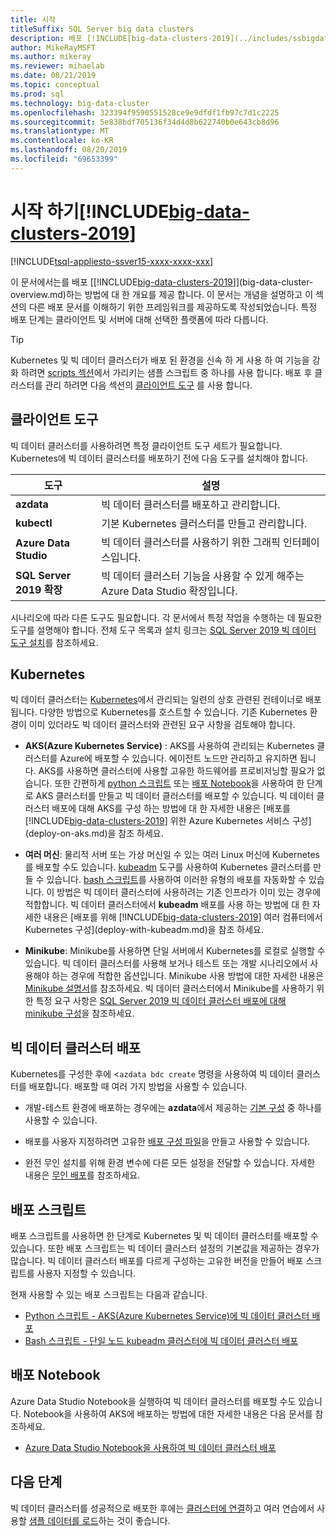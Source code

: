 ```yaml
---
title: 시작
titleSuffix: SQL Server big data clusters
description: 배포 [!INCLUDE[big-data-clusters-2019](../includes/ssbigdataclusters-ver15.md)] (미리 보기)에 대 한 단계 및 리소스를 알아봅니다.
author: MikeRayMSFT
ms.author: mikeray
ms.reviewer: mihaelab
ms.date: 08/21/2019
ms.topic: conceptual
ms.prod: sql
ms.technology: big-data-cluster
ms.openlocfilehash: 323394f9590551528ce9e9dfdf1fb97c7d1c2225
ms.sourcegitcommit: 5e838bdf705136f34d4d8b622740b0e643cb8d96
ms.translationtype: MT
ms.contentlocale: ko-KR
ms.lasthandoff: 08/20/2019
ms.locfileid: "69653399"
---
```

# <a name="get-started-with-includebig-data-clusters-2019includesssbigdataclusters-ss-novermd"></a>시작 하기[!INCLUDE[big-data-clusters-2019](../includes/ssbigdataclusters-ss-nover.md)]

[!INCLUDE[tsql-appliesto-ssver15-xxxx-xxxx-xxx](../includes/tsql-appliesto-ssver15-xxxx-xxxx-xxx.md)]

이 문서에서는를 배포 [[!INCLUDE[big-data-clusters-2019](../includes/ssbigdataclusters-ver15.md)]](big-data-cluster-overview.md)하는 방법에 대 한 개요를 제공 합니다. 이 문서는 개념을 설명하고 이 섹션의 다른 배포 문서를 이해하기 위한 프레임워크를 제공하도록 작성되었습니다. 특정 배포 단계는 클라이언트 및 서버에 대해 선택한 플랫폼에 따라 다릅니다.

> [!TIP]
> Kubernetes 및 빅 데이터 클러스터가 배포 된 환경을 신속 하 게 사용 하 여 기능을 강화 하려면 [scripts 섹션](#scripts)에서 가리키는 샘플 스크립트 중 하나를 사용 합니다. 배포 후 클러스터를 관리 하려면 다음 섹션의 [클라이언트 도구](#tools) 를 사용 합니다.

## <a id="tools"></a> 클라이언트 도구

빅 데이터 클러스터를 사용하려면 특정 클라이언트 도구 세트가 필요합니다. Kubernetes에 빅 데이터 클러스터를 배포하기 전에 다음 도구를 설치해야 합니다.

| 도구 | 설명 |
|---|---|
| **azdata** | 빅 데이터 클러스터를 배포하고 관리합니다. |
| **kubectl** | 기본 Kubernetes 클러스터를 만들고 관리합니다. |
| **Azure Data Studio** | 빅 데이터 클러스터를 사용하기 위한 그래픽 인터페이스입니다. |
| **SQL Server 2019 확장** | 빅 데이터 클러스터 기능을 사용할 수 있게 해주는 Azure Data Studio 확장입니다. |

시나리오에 따라 다른 도구도 필요합니다. 각 문서에서 특정 작업을 수행하는 데 필요한 도구를 설명해야 합니다. 전체 도구 목록과 설치 링크는 [SQL Server 2019 빅 데이터 도구 설치](deploy-big-data-tools.md)를 참조하세요.

## <a name="kubernetes"></a>Kubernetes

빅 데이터 클러스터는 [Kubernetes](https://kubernetes.io/docs/home)에서 관리되는 일련의 상호 관련된 컨테이너로 배포됩니다. 다양한 방법으로 Kubernetes를 호스트할 수 있습니다. 기존 Kubernetes 환경이 이미 있더라도 빅 데이터 클러스터와 관련된 요구 사항을 검토해야 합니다.

- **AKS(Azure Kubernetes Service)** : AKS를 사용하여 관리되는 Kubernetes 클러스터를 Azure에 배포할 수 있습니다. 에이전트 노드만 관리하고 유지하면 됩니다. AKS를 사용하면 클러스터에 사용할 고유한 하드웨어를 프로비저닝할 필요가 없습니다. 또한 간편하게 [python 스크립트](quickstart-big-data-cluster-deploy.md) 또는 [배포 Notebook](deploy-notebooks.md)을 사용하여 한 단계로 AKS 클러스터를 만들고 빅 데이터 클러스터를 배포할 수 있습니다. 빅 데이터 클러스터 배포에 대해 AKS를 구성 하는 방법에 대 한 자세한 내용은 [배포를 [!INCLUDE[big-data-clusters-2019](../includes/ssbigdataclusters-ver15.md)] 위한 Azure Kubernetes 서비스 구성](deploy-on-aks.md)을 참조 하세요.

- **여러 머신**: 물리적 서버 또는 가상 머신일 수 있는 여러 Linux 머신에 Kubernetes를 배포할 수도 있습니다. [kubeadm](https://kubernetes.io/docs/setup/independent/create-cluster-kubeadm/) 도구를 사용하여 Kubernetes 클러스터를 만들 수 있습니다. [bash 스크립트](deployment-script-single-node-kubeadm.md)를 사용하여 이러한 유형의 배포를 자동화할 수 있습니다. 이 방법은 빅 데이터 클러스터에 사용하려는 기존 인프라가 이미 있는 경우에 적합합니다. 빅 데이터 클러스터에서 **kubeadm** 배포를 사용 하는 방법에 대 한 자세한 내용은 [배포를 위해 [!INCLUDE[big-data-clusters-2019](../includes/ssbigdataclusters-ver15.md)] 여러 컴퓨터에서 Kubernetes 구성](deploy-with-kubeadm.md)을 참조 하세요.

- **Minikube**: Minikube를 사용하면 단일 서버에서 Kubernetes를 로컬로 실행할 수 있습니다. 빅 데이터 클러스터를 사용해 보거나 테스트 또는 개발 시나리오에서 사용해야 하는 경우에 적합한 옵션입니다. Minikube 사용 방법에 대한 자세한 내용은 [Minikube 설명서](https://kubernetes.io/docs/setup/minikube/)를 참조하세요. 빅 데이터 클러스터에서 Minikube를 사용하기 위한 특정 요구 사항은 [SQL Server 2019 빅 데이터 클러스터 배포에 대해 minikube 구성](deploy-on-minikube.md)을 참조하세요.

## <a name="deploy-a-big-data-cluster"></a>빅 데이터 클러스터 배포

Kubernetes를 구성한 후에 <`azdata bdc create` 명령을 사용하여 빅 데이터 클러스터를 배포합니다. 배포할 때 여러 가지 방법을 사용할 수 있습니다.

- 개발-테스트 환경에 배포하는 경우에는 **azdata**에서 제공하는 [기본 구성](deployment-guidance.md#deploy) 중 하나를 사용할 수 있습니다.

- 배포를 사용자 지정하려면 고유한 [배포 구성 파일](deployment-guidance.md#configfile)을 만들고 사용할 수 있습니다.

- 완전 무인 설치를 위해 환경 변수에 다른 모든 설정을 전달할 수 있습니다. 자세한 내용은 [무인 배포](deployment-guidance.md#unattended)를 참조하세요.


## <a id="scripts"></a>배포 스크립트

배포 스크립트를 사용하면 한 단계로 Kubernetes 및 빅 데이터 클러스터를 배포할 수 있습니다. 또한 배포 스크립트는 빅 데이터 클러스터 설정의 기본값을 제공하는 경우가 많습니다. 빅 데이터 클러스터 배포를 다르게 구성하는 고유한 버전을 만들어 배포 스크립트를 사용자 지정할 수 있습니다.

현재 사용할 수 있는 배포 스크립트는 다음과 같습니다.

- [Python 스크립트 - AKS(Azure Kubernetes Service)에 빅 데이터 클러스터 배포](quickstart-big-data-cluster-deploy.md)
- [Bash 스크립트 - 단일 노드 kubeadm 클러스터에 빅 데이터 클러스터 배포](deployment-script-single-node-kubeadm.md)

## <a name="deployment-notebooks"></a>배포 Notebook

Azure Data Studio Notebook을 실행하여 빅 데이터 클러스터를 배포할 수도 있습니다. Notebook을 사용하여 AKS에 배포하는 방법에 대한 자세한 내용은 다음 문서를 참조하세요.

- [Azure Data Studio Notebook을 사용하여 빅 데이터 클러스터 배포](deploy-notebooks.md)

## <a name="next-steps"></a>다음 단계

빅 데이터 클러스터를 성공적으로 배포한 후에는 [클러스터에 연결](connect-to-big-data-cluster.md)하고 여러 연습에서 사용할 [샘플 데이터를 로드](tutorial-load-sample-data.md)하는 것이 좋습니다.
